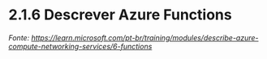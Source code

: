 # 2.1.6 Descrever Azure Functions
###### Fonte: https://learn.microsoft.com/pt-br/training/modules/describe-azure-compute-networking-services/6-functions
